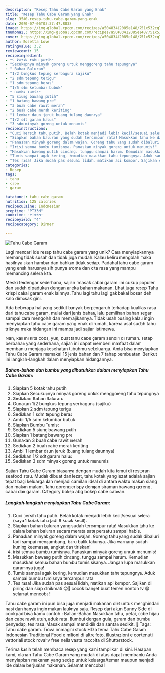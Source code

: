 ```yaml
---
description: "Resep Tahu Cabe Garam yang Enak"
title: "Resep Tahu Cabe Garam yang Enak"
slug: 3580-resep-tahu-cabe-garam-yang-enak
date: 2020-07-06T03:37:47.883Z
image: https://img-global.cpcdn.com/recipes/a50483412085e148/751x532cq70/tahu-cabe-garam-foto-resep-utama.jpg
thumbnail: https://img-global.cpcdn.com/recipes/a50483412085e148/751x532cq70/tahu-cabe-garam-foto-resep-utama.jpg
cover: https://img-global.cpcdn.com/recipes/a50483412085e148/751x532cq70/tahu-cabe-garam-foto-resep-utama.jpg
author: Rosetta Love
ratingvalue: 3.2
reviewcount: 15
recipeingredient:
- "5 kotak tahu putih"
- "Secukupnya minyak goreng untuk menggoreng tahu tepungnya"
- " Bahan Baluran"
- "1/2 bungkus tepung serbaguna sajiku"
- "2 sdm tepung terigu"
- "1 sdm tepung beras"
- "1/5 sdm ketumbar bubuk"
- " Bumbu Tumis"
- "5 siung bawang putih"
- "1 batang bawang pre"
- "3 buah cabe rawit merah"
- "2 buah cabe merah keriting"
- "1 lembar daun jeruk buang tulang daunnya"
- "1/2 sdt garam halus"
- "3 sdm minyak goreng untuk menumis"
recipeinstructions:
- "Cuci bersih tahu putih. Belah kotak menjadi lebih kecil/sesuai selera (saya 1 kotak tahu jadi 8 kotak kecil)."
- "Siapkan bahan baluran yang sudah tercampur rata! Masukkan tahu ke dalam bahan baluran secara merata satu persatu sampai habis."
- "Panaskan minyak goreng dalam wajan. Goreng tahu yang sudah dibaluri tadi sampai mengambang, baru balik tahunya. Jika warnany sudah kuning keemasan, angkat dan tiriskan!"
- "Irisi semua bumbu tumisnya. Panaskan minyak goreng untuk menumis!"
- "Masukkan bawang putih cincang, tunggu sampai harum. Kemudian masukkan semua bahan bumbu tumis sisanya. Jangan lupa masukkan garamnya juga!"
- "Tumis sampai agak kering, kemudian masukkan tahu tepungnya. Aduk sampai bumbu tumisnya tercampur rata."
- "Tes rasa! Jika sudah pas sesuai lidah, matikan api kompor. Sajikan di piring dan siap dinikmati 😊🥰 cocok banget buat temen nonton tv 😁 selamat mencoba!"
categories:
- Resep
tags:
- tahu
- cabe
- garam

katakunci: tahu cabe garam 
nutrition: 125 calories
recipecuisine: Indonesian
preptime: "PT33M"
cooktime: "PT55M"
recipeyield: "4"
recipecategory: Dinner

---
```



![Tahu Cabe Garam](https://img-global.cpcdn.com/recipes/a50483412085e148/751x532cq70/tahu-cabe-garam-foto-resep-utama.jpg)

Lagi mencari ide resep tahu cabe garam yang unik? Cara menyiapkannya memang tidak susah dan tidak juga mudah. Kalau keliru mengolah maka hasilnya akan hambar dan bahkan tidak sedap. Padahal tahu cabe garam yang enak harusnya sih punya aroma dan cita rasa yang mampu memancing selera kita.

Meski terdengar sederhana, sajian &#39;masak cabai garam&#39; ini cukup populer dan sudah dipadukan dengan aneka bahan makanan. Lihat juga resep Tahu krispi cabai garam enak lainnya. Tahu lagi tahu lagi gak bakal bosan deh kalo dimasak gini.

Ada beberapa hal yang sedikit banyak berpengaruh terhadap kualitas rasa dari tahu cabe garam, mulai dari jenis bahan, lalu pemilihan bahan segar sampai cara mengolah dan menyajikannya. Tidak usah pusing kalau ingin menyiapkan tahu cabe garam yang enak di rumah, karena asal sudah tahu triknya maka hidangan ini mampu jadi sajian istimewa.


Nah, kali ini kita coba, yuk, buat tahu cabe garam sendiri di rumah. Tetap berbahan yang sederhana, sajian ini dapat memberi manfaat dalam membantu menjaga kesehatan tubuhmu sekeluarga. Anda bisa menyiapkan Tahu Cabe Garam memakai 15 jenis bahan dan 7 tahap pembuatan. Berikut ini langkah-langkah dalam menyiapkan hidangannya.

<!--inarticleads1-->

##### Bahan-bahan dan bumbu yang dibutuhkan dalam menyiapkan Tahu Cabe Garam:

1. Siapkan 5 kotak tahu putih
1. Siapkan Secukupnya minyak goreng untuk menggoreng tahu tepungnya
1. Sediakan  Bahan Baluran:
1. Gunakan 1/2 bungkus tepung serbaguna (sajiku)
1. Siapkan 2 sdm tepung terigu
1. Sediakan 1 sdm tepung beras
1. Ambil 1/5 sdm ketumbar bubuk
1. Siapkan  Bumbu Tumis:
1. Sediakan 5 siung bawang putih
1. Siapkan 1 batang bawang pre
1. Gunakan 3 buah cabe rawit merah
1. Sediakan 2 buah cabe merah keriting
1. Ambil 1 lembar daun jeruk (buang tulang daunnya)
1. Sediakan 1/2 sdt garam halus
1. Sediakan 3 sdm minyak goreng untuk menumis


Sajian Tahu Cabe Garam biasanya dengan mudah kita temui di restoran seafood atau. Mudah dibuat dan lezat, tahu kotak yang lezat adalah sajian tepat bagi keluarga dan menjadi camilan ideal di antara waktu makan siang dan makan malam. Tahu goreng crispy dengan siraman bawang goreng, cabai dan garam. Category bokep abg bokep cabe cabean. 

<!--inarticleads2-->

##### Langkah-langkah menyiapkan Tahu Cabe Garam:

1. Cuci bersih tahu putih. Belah kotak menjadi lebih kecil/sesuai selera (saya 1 kotak tahu jadi 8 kotak kecil).
1. Siapkan bahan baluran yang sudah tercampur rata! Masukkan tahu ke dalam bahan baluran secara merata satu persatu sampai habis.
1. Panaskan minyak goreng dalam wajan. Goreng tahu yang sudah dibaluri tadi sampai mengambang, baru balik tahunya. Jika warnany sudah kuning keemasan, angkat dan tiriskan!
1. Irisi semua bumbu tumisnya. Panaskan minyak goreng untuk menumis!
1. Masukkan bawang putih cincang, tunggu sampai harum. Kemudian masukkan semua bahan bumbu tumis sisanya. Jangan lupa masukkan garamnya juga!
1. Tumis sampai agak kering, kemudian masukkan tahu tepungnya. Aduk sampai bumbu tumisnya tercampur rata.
1. Tes rasa! Jika sudah pas sesuai lidah, matikan api kompor. Sajikan di piring dan siap dinikmati 😊🥰 cocok banget buat temen nonton tv 😁 selamat mencoba!


Tahu cabe garam ini pun bisa juga menjadi makanan diet untuk menghindari nasi dan hanya ingin makan lauknya saja. Resep dari akun Sunny Side di cookpad bisa kamu contoh : Bahan-Bahan  Masukkan tahu, petai, cabe hijau dan cabe rawit utuh, aduk rata. Bumbui dengan gula, garam dan bumbu penyedap, tes rasa. Masak sampai mendidih dan santan sedikit.  Tags: Tahu cabe garam. Trova immagini stock HD a tema Tahu Cabe Garam Indonesian Traditional Food e milioni di altre foto, illustrazioni e contenuti vettoriali stock royalty free nella vasta raccolta di Shutterstock. 

Terima kasih telah membaca resep yang kami tampilkan di sini. Harapan kami, olahan Tahu Cabe Garam yang mudah di atas dapat membantu Anda menyiapkan makanan yang sedap untuk keluarga/teman maupun menjadi ide dalam berjualan makanan. Selamat mencoba!

